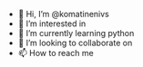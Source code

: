 - 👋 Hi, I’m @komatinenivs
- 👀 I’m interested in 
- 🌱 I’m currently learning python
- 💞️ I’m looking to collaborate on 
- 📫 How to reach me 

<!---
komatinenivs/komatinenivs is a ✨ special ✨ repository because its `README.md` (this file) appears on your GitHub profile.
You can click the Preview link to take a look at your changes.
--->
